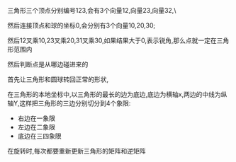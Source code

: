 三角形三个顶点分别编号123,会有3个向量12,向量23,向量32,\

然后连接顶点和球的坐标0,会分别有3个向量10,20,30;

然后12叉乘10,23叉乘20,31叉乘30,如果结果大于0,表示锐角,那么点就一定在三角形范围内

然后判断点是从哪边碰进来的

首先让三角形和圆球转回正常的形状, 

在三角形的本地坐标中,以三角形的最长的边为底边,底边为横轴x,两边的中线为纵轴Y,这样把三角形的三边分别切分到4个象限:

- 右边在一象限
- 左边在二象限
- 底边在三四象限

在旋转时,每次都要重新更新三角形的矩阵和逆矩阵